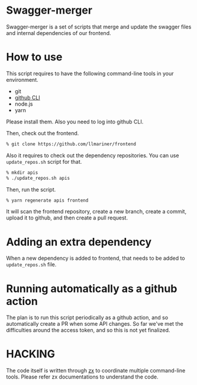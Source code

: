 # Swagger-merger

Swagger-merger is a set of scripts that merge and update the swagger files
and internal dependencies of our frontend.

# How to use

This script requires to have the following command-line tools in your environment.
- git
- [github CLI](https://cli.github.com/)
- node.js
- yarn

Please install them.  Also you need to log into github CLI.

Then, check out the frontend.

```sh
% git clone https://github.com/llmariner/frontend
```

Also it requires to check out the dependency repositories. You can use `update_repos.sh`
script for that.

```sh
% mkdir apis
% ./update_repos.sh apis
```

Then, run the script.

```sh
% yarn regenerate apis frontend
```

It will scan the frontend repository, create a new branch, create a commit,
upload it to github, and then create a pull request.

# Adding an extra dependency

When a new dependency is added to frontend, that needs to be added to
`update_repos.sh` file.

# Running automatically as a github action

The plan is to run this script periodically as a github action, and so automatically
create a PR when some API changes. So far we've met the difficulties around the
access token, and so this is not yet finalized.

# HACKING

The code itself is written through [zx](https://github.com/google/zx) to coordinate
multiple command-line tools. Please refer zx documentations to understand the
code.
